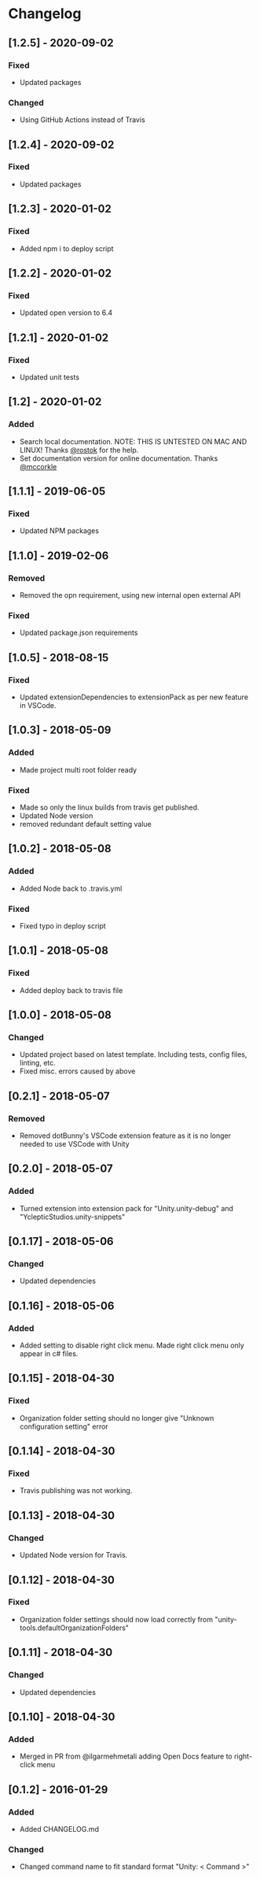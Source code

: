 # Changelog

## [1.2.5] - 2020-09-02

### Fixed

- Updated packages

### Changed

- Using GitHub Actions instead of Travis

## [1.2.4] - 2020-09-02

### Fixed

- Updated packages

## [1.2.3] - 2020-01-02

### Fixed

- Added npm i to deploy script

## [1.2.2] - 2020-01-02

### Fixed

- Updated open version to 6.4

## [1.2.1] - 2020-01-02

### Fixed

- Updated unit tests

## [1.2] - 2020-01-02

### Added

- Search local documentation. NOTE: THIS IS UNTESTED ON MAC AND LINUX! Thanks [@rostok](https://github.com/rostok) for the help.
- Set documentation version for online documentation. Thanks [@mccorkle](https://github.com/mccorkle)

## [1.1.1] - 2019-06-05

### Fixed

- Updated NPM packages

## [1.1.0] - 2019-02-06

### Removed

- Removed the opn requirement, using new internal open external API

### Fixed

- Updated package.json requirements

## [1.0.5] - 2018-08-15

### Fixed

- Updated extensionDependencies to extensionPack as per new feature in VSCode.

## [1.0.3] - 2018-05-09

### Added

- Made project multi root folder ready

### Fixed

- Made so only the linux builds from travis get published.
- Updated Node version
- removed redundant default setting value

## [1.0.2] - 2018-05-08

### Added

- Added Node back to .travis.yml

### Fixed

- Fixed typo in deploy script

## [1.0.1] - 2018-05-08

### Fixed

- Added deploy back to travis file

## [1.0.0] - 2018-05-08

### Changed

- Updated project based on latest template. Including tests, config files, linting, etc.
- Fixed misc. errors caused by above

## [0.2.1] - 2018-05-07

### Removed

- Removed dotBunny's VSCode extension feature as it is no longer needed to use VSCode with Unity

## [0.2.0] - 2018-05-07

### Added

- Turned extension into extension pack for "Unity.unity-debug" and "YclepticStudios.unity-snippets"

## [0.1.17] - 2018-05-06

### Changed

- Updated dependencies

## [0.1.16] - 2018-05-06

### Added

- Added setting to disable right click menu. Made right click menu only appear in c# files.

## [0.1.15] - 2018-04-30

### Fixed

- Organization folder setting should no longer give "Unknown configuration setting" error

## [0.1.14] - 2018-04-30

### Fixed

- Travis publishing was not working.

## [0.1.13] - 2018-04-30

### Changed

- Updated Node version for Travis.

## [0.1.12] - 2018-04-30

### Fixed

- Organization folder settings should now load correctly from "unity-tools.defaultOrganizationFolders"

## [0.1.11] - 2018-04-30

### Changed

- Updated dependencies

## [0.1.10] - 2018-04-30

### Added

- Merged in PR from @ilgarmehmetali adding Open Docs feature to right-click menu

## [0.1.2] - 2016-01-29

### Added

- Added CHANGELOG.md

### Changed

- Changed command name to fit standard format "Unity: < Command >"
